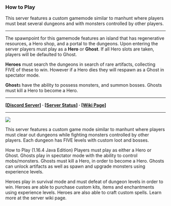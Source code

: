 
### How to Play

This server features a custom gamemode similar to manhunt where players must beat several dungeons and with monsters controlled by other players.

***

The spawnpoint for this gamemode features an island that has regenerative resources, a Hero shop, and a portal to the dungeons. Upon entering the server players must play as a **Hero** or **Ghost**. If all Hero slots are taken, players will be defaulted to Ghost.

**Heroes** must search the dungeons in search of rare artifacts, collecting FIVE of these to win. However if a Hero dies they will respawn as a Ghost in spectator mode.

**Ghost**s have the ability to possess monsters, and summon bosses. Ghosts must kill a Hero to become a Hero.

***

**[[Discord Server](https://discord.gg/KmRTgvDh5N)] · [[Server Status](https://www.crawl-survival.com/wiki/#server-status)] · [[Wiki Page](https://www.crawl-survival.com/wiki)]**

***

![](http://status.mclive.eu/Minecraft%201.16.3%20Java%20Edition/play.crawl-survival.com/25565/banner.png)









This server features a custom game mode similar to manhunt where players must clear out dungeons while fighting monsters controlled by other players. Each dungeon has FIVE levels with custom loot and bosses.

How to Play (1.16.4 Java Edition)
Players must play as either a Hero or Ghost. Ghosts play in spectator mode with the ability to control mobs/monsters. Ghosts must kill a Hero, in order to become a Hero. Ghosts can unlock artifacts as well as spawn and upgrade monsters using experience levels.


Heroes play in survival mode and must defeat of dungeon levels in order to win. Heroes are able to purchase custom kits, items and enchantments using experience levels. Heroes are also able to craft custom spells. Learn more at the server wiki page.
